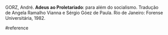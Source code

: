 GORZ, André. **Adeus ao Proletariado**: para além do socialismo. Tradução de Angela Ramalho Vianna e Sérgio Góez de Paula. Rio de Janeiro: Forense Universitária, 1982.

#reference